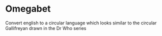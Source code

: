 # Omegabet
Convert english to a circular language which looks similar to the circular Gallifreyan drawn in the Dr Who series
